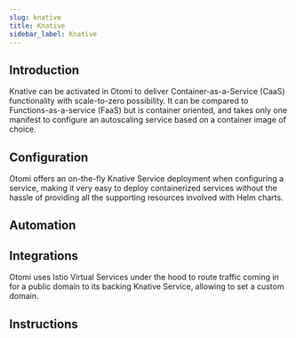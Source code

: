 ```yaml
---
slug: knative
title: Knative
sidebar_label: Knative
---
```


## Introduction

Knative can be activated in Otomi to deliver Container-as-a-Service (CaaS) functionality with scale-to-zero possibility. It can be compared to Functions-as-a-service (FaaS) but is container oriented, and takes only one manifest to configure an autoscaling service based on a container image of choice.

## Configuration

Otomi offers an on-the-fly Knative Service deployment when configuring a service, making it very easy to deploy containerized services without the hassle of providing all the supporting resources involved with Helm charts.

## Automation


## Integrations

Otomi uses Istio Virtual Services under the hood to route traffic coming in for a public domain to its backing Knative Service, allowing to set a custom domain.

## Instructions